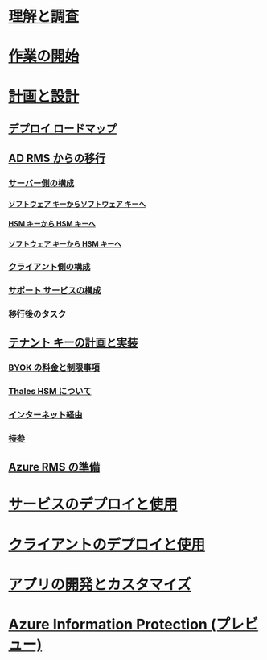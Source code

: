 # [理解と調査](/rights-management/understand-explore/azure-rights-management)
# [作業の開始](/rights-management/get-started/requirements-azure-rms)
# [計画と設計](deployment-roadmap.md)
## [デプロイ ロードマップ](deployment-roadmap.md)
## [AD RMS からの移行](migrate-from-ad-rms-to-azure-rms.md)
### [サーバー側の構成](migrate-from-ad-rms-phase1.md)
#### [ソフトウェア キーからソフトウェア キーへ](migrate-softwarekey-to-softwarekey.md)
#### [HSM キーから HSM キーへ](migrate-hsmkey-to-hsmkey.md)
#### [ソフトウェア キーから HSM キーへ](migrate-softwarekey-to-hsmkey.md)
### [クライアント側の構成](migrate-from-ad-rms-phase2.md)
### [サポート サービスの構成](migrate-from-ad-rms-phase3.md)
### [移行後のタスク](migrate-from-ad-rms-phase4.md)
## [テナント キーの計画と実装](plan-implement-tenant-key.md)
### [BYOK の料金と制限事項](byok-price-restrictions.md)
### [Thales HSM について](thales-hsm.md)
### [インターネット経由](generate-tenant-key-internet.md)
### [持参](generate-tenant-key-in-person.md)
## [Azure RMS の準備](prepare.md)
# [サービスのデプロイと使用](/rights-management/deploy-use/activate-service)
# [クライアントのデプロイと使用](/rights-management/rms-client/use-client)
# [アプリの開発とカスタマイズ](/rights-management/develop/developers-guide)
# [Azure Information Protection (プレビュー)](/rights-management/information-protection/what-is-information-protection)


<!--HONumber=Jul16_HO3-->


